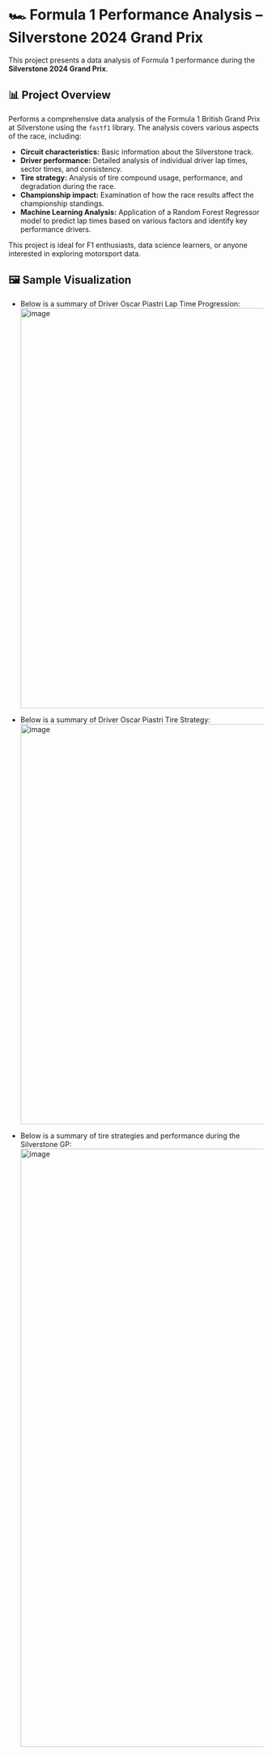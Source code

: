 # 🏎️ Formula 1 Performance Analysis – Silverstone 2024 Grand Prix

This project presents a data analysis of Formula 1 performance during the **Silverstone 2024 Grand Prix**.

## 📊 Project Overview

Performs a comprehensive data analysis of the Formula 1 British Grand Prix at Silverstone using the `fastf1` library. The analysis covers various aspects of the race, including:

-   **Circuit characteristics:** Basic information about the Silverstone track.
-   **Driver performance:** Detailed analysis of individual driver lap times, sector times, and consistency.
-   **Tire strategy:** Analysis of tire compound usage, performance, and degradation during the race.
-   **Championship impact:** Examination of how the race results affect the championship standings.
-   **Machine Learning Analysis:** Application of a Random Forest Regressor model to predict lap times based on various factors and identify key performance drivers.

This project is ideal for F1 enthusiasts, data science learners, or anyone interested in exploring motorsport data.


## 🖼️ Sample Visualization
- Below is a summary of Driver Oscar Piastri Lap Time Progression:
  <img width="1389" height="790" alt="image" src="https://github.com/user-attachments/assets/aa5168bb-a67b-4fc0-b848-4a9a651e6071" />

- Below is a summary of Driver Oscar Piastri Tire Strategy:
  <img width="1389" height="790" alt="image" src="https://github.com/user-attachments/assets/2c32cb21-959a-43c4-b7f1-c13b0fa96128" />

- Below is a summary of tire strategies and performance during the Silverstone GP:
  <img width="1589" height="1181" alt="image" src="https://github.com/user-attachments/assets/4c09adc8-5d41-44fb-95a7-192e8aa44b3d" />


